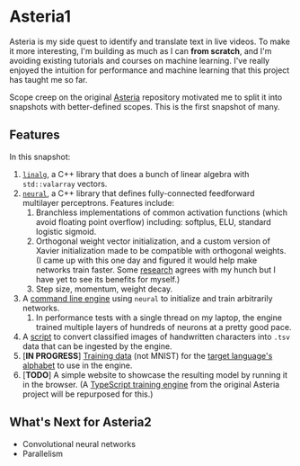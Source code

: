 # Asteria1

Asteria is my side quest to identify and translate text in live videos. To make it more interesting, I'm building as much as I can **from scratch**, and I'm avoiding existing tutorials and courses on machine learning. I've really enjoyed the intuition for performance and machine learning that this project has taught me so far.

Scope creep on the original [Asteria](https://github.com/xujustinj/Asteria) repository motivated me to split it into snapshots with better-defined scopes. This is the first snapshot of many.

## Features

In this snapshot:

1. [`linalg`](https://github.com/xujustinj/Asteria1/tree/main/engine/linalg), a C++ library that does a bunch of linear algebra with `std::valarray` vectors.
2. [`neural`](https://github.com/xujustinj/Asteria1/tree/main/engine/neural), a C++ library that defines fully-connected feedforward multilayer perceptrons. Features include:
   1. Branchless implementations of common activation functions (which avoid floating point overflow) including: softplus, ELU, standard logistic sigmoid.
   2. Orthogonal weight vector initialization, and a custom version of Xavier initialization made to be compatible with orthogonal weights. (I came up with this one day and figured it would help make networks train faster. Some [research](https://hjweide.github.io/orthogonal-initialization-in-convolutional-layers) agrees with my hunch but I have yet to see its benefits for myself.)
   3. Step size, momentum, weight decay.
3. A [command line engine](https://github.com/xujustinj/Asteria1/blob/main/engine/train.cc) using `neural` to initialize and train arbitrarily networks.
   1. In performance tests with a single thread on my laptop, the engine trained multiple layers of hundreds of neurons at a pretty good pace.
4. A [script](https://github.com/xujustinj/Asteria1/blob/main/sampler.py) to convert classified images of handwritten characters into `.tsv` data that can be ingested by the engine.
5. [**IN PROGRESS**] [Training data](https://github.com/xujustinj/Asteria1/tree/main/data/imperial_alphabet) (not MNIST) for the [target language's alphabet](https://madeon.fandom.com/wiki/Imperial_alphabet) to use in the engine.
6. [**TODO**] A simple website to showcase the resulting model by running it in the browser. (A [TypeScript training engine](https://github.com/xujustinj/Asteria/tree/master/client/src/neural) from the original Asteria project will be repurposed for this.)

## What's Next for Asteria2

* Convolutional neural networks
* Parallelism

